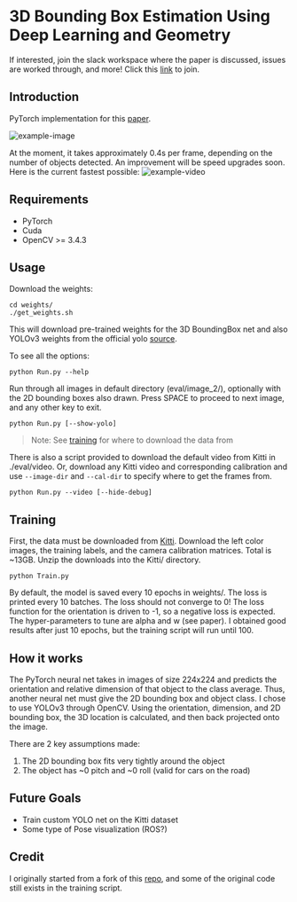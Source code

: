 # 3D Bounding Box Estimation Using Deep Learning and Geometry
If interested, join the slack workspace where the paper is discussed, issues are worked through, and more! Click this [link](https://join.slack.com/t/3dboundingbox-oun9186/shared_invite/enQtNDk4Njg2NzYyNzY5LWVlZWRlMjNhZmZlYjVmNGY3NWVlNDA4MmY2ZWQ3ZmUyY2Q4OWIxMmY4NzU4YmViM2ViZWI5YjgxOTIyOTI4ZjI) to join.

## Introduction
PyTorch implementation for this [paper](https://arxiv.org/abs/1612.00496).

![example-image](http://soroushkhadem.com/img/2d-top-3d-bottom1.png)

At the moment, it takes approximately 0.4s per frame, depending on the number of objects
detected. An improvement will be speed upgrades soon. Here is the current fastest possible:
![example-video](eval/example/3d-bbox-vid.gif)

## Requirements
- PyTorch
- Cuda
- OpenCV >= 3.4.3

## Usage
Download the weights:
```
cd weights/
./get_weights.sh
```
This will download pre-trained weights for the 3D BoundingBox net and also YOLOv3 weights from the
official yolo [source](https://pjreddie.com/darknet/yolo/).

To see all the options:
```
python Run.py --help
```

Run through all images in default directory (eval/image_2/), optionally with the 2D
bounding boxes also drawn. Press SPACE to proceed to next image, and any other key to exit.
```
python Run.py [--show-yolo]
```
>Note: See [training](#training) for where to download the data from

There is also a script provided to download the default video from Kitti in ./eval/video. Or,
download any Kitti video and corresponding calibration and use `--image-dir` and `--cal-dir` to
specify where to get the frames from.
```
python Run.py --video [--hide-debug]
```

## Training
First, the data must be downloaded from [Kitti](http://www.cvlibs.net/datasets/kitti/eval_object.php?obj_benchmark=2d).
Download the left color images, the training labels, and the camera calibration matrices. Total is ~13GB.
Unzip the downloads into the Kitti/ directory.

```
python Train.py
```
By default, the model is saved every 10 epochs in weights/.
The loss is printed every 10 batches. The loss should not converge to 0! The loss function for
the orientation is driven to -1, so a negative loss is expected. The hyper-parameters to tune
are alpha and w (see paper). I obtained good results after just 10 epochs, but the training
script will run until 100.

## How it works
The PyTorch neural net takes in images of size 224x224 and predicts the orientation and
relative dimension of that object to the class average. Thus, another neural net must give
the 2D bounding box and object class. I chose to use YOLOv3 through OpenCV.
Using the orientation, dimension, and 2D bounding box, the 3D location is calculated, and then
back projected onto the image.

There are 2 key assumptions made:
1. The 2D bounding box fits very tightly around the object
2. The object has ~0 pitch and ~0 roll (valid for cars on the road)

## Future Goals
- Train custom YOLO net on the Kitti dataset
- Some type of Pose visualization (ROS?)

## Credit
I originally started from a fork of this [repo](https://github.com/fuenwang/3D-BoundingBox), and some of the original code still exists in the training script.
